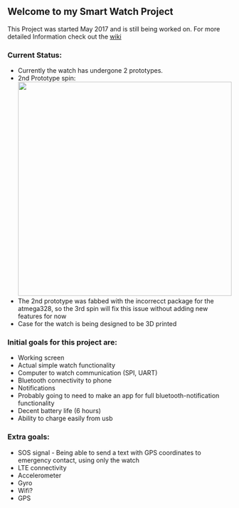## Welcome to my Smart Watch Project

This Project was started May 2017 and is still being worked on.
For more detailed Information check out the [wiki](https://github.com/mrfrankism/SmartWatch/wiki)

### Current Status:
* Currently the watch has undergone 2 prototypes.
* 2nd Prototype spin: <img src="https://user-images.githubusercontent.com/13021723/29544946-69f7ceba-86b9-11e7-8c5e-dad77087f52f.jpg" width="480" height="480">
* The 2nd prototype was fabbed with the incorrecct package for the atmega328, so the 3rd spin will fix this issue without adding new       features for now
* Case for the watch is being designed to be 3D printed

### Initial goals for this project are:
* Working screen
* Actual simple watch functionality
* Computer to watch communication (SPI, UART)
* Bluetooth connectivity to phone 
* Notifications
* Probably going to need to make an app for full bluetooth-notification functionality
* Decent battery life (6 hours)
* Ability to charge easily from usb

### Extra goals:
* SOS signal - Being able to send a text with GPS coordinates to emergency contact, using only the watch 
* LTE connectivity
* Accelerometer
* Gyro
* Wifi?
* GPS
